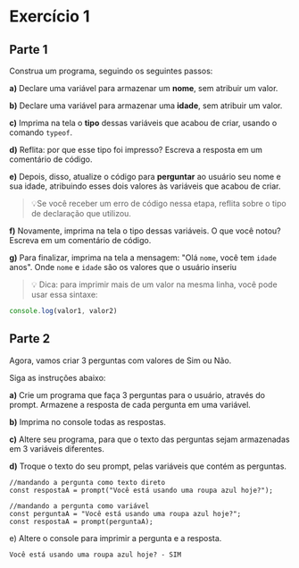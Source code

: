 # Exercício 1

## Parte 1
Construa um programa, seguindo os seguintes passos:

**a)** Declare uma variável para armazenar um **nome**, sem atribuir um valor.

**b)** Declare uma variável para armazenar uma **idade**, sem atribuir um valor.

**c)** Imprima na tela o **tipo** dessas variáveis que acabou de criar, usando o comando `typeof`.

**d)** Reflita: por que esse tipo foi impresso? Escreva a resposta em um comentário de código.

**e)** Depois, disso, atualize o código para **perguntar** ao usuário seu nome e sua idade, atribuindo esses dois valores às variáveis que acabou de criar.
    

>💡Se você receber um erro de código nessa etapa, reflita sobre o tipo de declaração que utilizou.
    

**f)** Novamente, imprima na tela o tipo dessas variáveis. O que você notou? Escreva em um comentário de código.

**g)** Para finalizar, imprima na tela a mensagem: "Olá `nome`,  você tem `idade` anos". Onde `nome` e `idade` são os valores que o usuário inseriu

>💡  Dica: para imprimir mais de um valor na mesma linha, você pode usar essa sintaxe:
```jsx
console.log(valor1, valor2)
```

## Parte 2

Agora, vamos criar 3 perguntas com valores de Sim ou Não.

Siga as instruções abaixo:

**a)** Crie um programa que faça 3 perguntas para o usuário, através do prompt. Armazene a resposta de cada pergunta em uma variável.

**b)** Imprima no console todas as respostas.

**c)** Altere seu programa, para que o texto das perguntas sejam armazenadas em 3 variáveis diferentes. 

**d)** Troque o texto do seu prompt, pelas variáveis que contém as perguntas.

```
//mandando a pergunta como texto direto
const respostaA = prompt("Você está usando uma roupa azul hoje?");

//mandando a pergunta como variável
const perguntaA = "Você está usando uma roupa azul hoje?";
const respostaA = prompt(perguntaA);

```
e) Altere o console para imprimir a pergunta e a resposta. 

```
Você está usando uma roupa azul hoje? - SIM
```